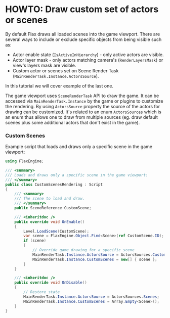 # HOWTO: Draw custom set of actors or scenes

By default Flax draws all loaded scenes into the game viewport. There are several ways to include or exclude specific objects from being visible such as:
* Actor enable state (`IsActiveInHierarchy`) - only active actors are visible.
* Actor layer mask - only actors matching camera's (`RenderLayersMask`) or view's layers mask are visible.
* Custom actor or scenes set on Scene Render Task (`MainRenderTask.Instance.ActorsSource`).

In this tutorial we will cover example of the last one.

The game viewport uses `SceneRenderTask` API to draw the game. It can be accessed via `MainRenderTask.Instance` by the game or plugins to customize the rendering. By using `ActorsSource` property the source of the actors for drawing can be customized. It's related to an enum `ActorsSources` which is an enum thus allows one to draw from multiple sources (eg. draw default scenes plus some additional actors that don't exist in the game).

### Custom Scenes

Example script that loads and draws only a specific scene in the game viewport:

```cs
using FlaxEngine;

/// <summary>
/// Loads and draws only a specific scene in the game viewport:
/// </summary>
public class CustomScenesRendering : Script
{
    /// <summary>
    /// The scene to load and draw.
    /// </summary>
    public SceneReference CustomScene;

    /// <inheritdoc />
    public override void OnEnable()
    {
        Level.LoadScene(CustomScene);
        var scene = FlaxEngine.Object.Find<Scene>(ref CustomScene.ID);
        if (scene)
        {
            // Override game drawing for a specific scene
            MainRenderTask.Instance.ActorsSource = ActorsSources.CustomScenes;
            MainRenderTask.Instance.CustomScenes = new[] { scene };
        }
    }

    /// <inheritdoc />
    public override void OnDisable()
    {
        // Restore state
        MainRenderTask.Instance.ActorsSource = ActorsSources.Scenes;
        MainRenderTask.Instance.CustomScenes = Array.Empty<Scene>();
    }
}
```
